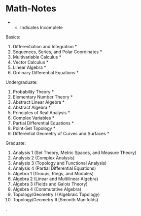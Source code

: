 # Math-Notes


* - Indicates Incomplete


Basics:
1. Differentiation and Integration *
2. Sequences, Series, and Polar Coordinates *
3. Multivariable Calculus *
4. Vector Calculus *
5. Linear Algebra *
6. Ordinary Differential Equations *

Undergraduate:
1. Probability Theory *
2. Elementary Number Theory *
3. Abstract Linear Algebra *
4. Abstract Algebra *
5. Principles of Real Analysis *
6. Complex Variables *
7. Partial Differential Equations *
8. Point-Set Topology *
9. Differential Geometry of Curves and Surfaces *

Graduate:
1. Analysis 1 (Set Theory, Metric Spaces, and Measure Theory)
2. Analysis 2 (Complex Analysis)
3. Analysis 3 (Topology and Functional Analysis) 
4. Analysis 4 (Partial Differential Equations)
5. Algebra 1 (Groups, Rings, and Modules)
6. Algebra 2 (Linear and Multilinear Algebra)
7. Algebra 3 (Fields and Galois Theory)
8. Algebra 4 (Commutative Algebra)
9. Topology/Geometry I (Algebraic Topology)
10. Topology/Geometry II (Smooth Manifolds)




   











       

    
  .   













